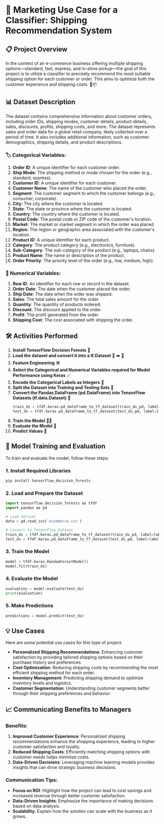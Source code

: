 # 🚀 Marketing Use Case for a Classifier: Shipping Recommendation System

## 📋 Project Overview

In the context of an e-commerce business offering multiple shipping options—standard, fast, express, and in-store pickup—the goal of this project is to utilize a classifier to precisely recommend the most suitable shipping option for each customer or order. This aims to optimize both the customer experience and shipping costs. 🛒📦

## 📊 Dataset Description

The dataset contains comprehensive information about customer orders, including order IDs, shipping modes, customer details, product details, sales, discounts, profits, shipping costs, and more. The dataset represents sales and order data for a global retail company, likely collected over a period of time. It also includes additional information, such as customer demographics, shipping details, and product descriptions.

### 🏷️ Categorical Variables:

1. **Order ID**: A unique identifier for each customer order.
2. **Ship Mode**: The shipping method or mode chosen for the order (e.g., standard, express).
3. **Customer ID**: A unique identifier for each customer.
4. **Customer Name**: The name of the customer who placed the order.
5. **Segment**: The customer segment to which the customer belongs (e.g., consumer, corporate).
6. **City**: The city where the customer is located.
7. **State**: The state or province where the customer is located.
8. **Country**: The country where the customer is located.
9. **Postal Code**: The postal code or ZIP code of the customer's location.
10. **Market**: The market or market segment in which the order was placed.
11. **Region**: The region or geographic area associated with the customer's location.
12. **Product ID**: A unique identifier for each product.
13. **Category**: The product category (e.g., electronics, furniture).
14. **Sub-Category**: The sub-category of the product (e.g., laptops, chairs).
15. **Product Name**: The name or description of the product.
16. **Order Priority**: The priority level of the order (e.g., low, medium, high).

### 🔢 Numerical Variables:

1. **Row ID**: An identifier for each row or record in the dataset.
2. **Order Date**: The date when the customer placed the order.
3. **Ship Date**: The date when the order was shipped.
4. **Sales**: The total sales amount for the order.
5. **Quantity**: The quantity of products ordered.
6. **Discount**: The discount applied to the order.
7. **Profit**: The profit generated from the order.
8. **Shipping Cost**: The cost associated with shipping the order.

## 🛠️ Activities Performed

1. **Install TensorFlow Decision Forests** 🌲
2. **Load the dataset and convert it into a tf.Dataset** 📄 ➡️ 🔄
3. **Feature Engineering** 🛠️
4. **Select the Categorical and Numerical Variables required for Model Performance using Keras** 📈
5. **Encode the Categorical Labels as Integers** 🔢
6. **Split the Dataset into Training and Testing Sets** 🧪
7. **Convert the Pandas DataFrame (pd.DataFrame) into TensorFlow Datasets (tf.data.Dataset)** 🔄
   ```python
   train_ds = tfdf.keras.pd_dataframe_to_tf_dataset(train_ds_pd, label=label)
   test_ds = tfdf.keras.pd_dataframe_to_tf_dataset(test_ds_pd, label=label)
   ```
8. **Train the Model** 🏋️‍♂️
9. **Evaluate the Model** 🧮
10. **Predict Values** 🔮

## 🚀 Model Training and Evaluation

To train and evaluate the model, follow these steps:

### 1. Install Required Libraries
```bash
pip install tensorflow_decision_forests
```

### 2. Load and Prepare the Dataset
```python
import tensorflow_decision_forests as tfdf
import pandas as pd

# Load dataset
data = pd.read_csv('ecommerce.csv')

# Convert to TensorFlow Dataset
train_ds = tfdf.keras.pd_dataframe_to_tf_dataset(train_ds_pd, label=label)
test_ds = tfdf.keras.pd_dataframe_to_tf_dataset(test_ds_pd, label=label)
```

### 3. Train the Model
```python
model = tfdf.keras.RandomForestModel()
model.fit(train_ds)
```

### 4. Evaluate the Model
```python
evaluation = model.evaluate(test_ds)
print(evaluation)
```

### 5. Make Predictions
```python
predictions = model.predict(test_ds)
```

## 💡 Use Cases

Here are some potential use cases for this type of project:

- **Personalized Shipping Recommendations**: Enhancing customer satisfaction by providing tailored shipping options based on their purchase history and preferences.
- **Cost Optimization**: Reducing shipping costs by recommending the most efficient shipping method for each order.
- **Inventory Management**: Predicting shipping demand to optimize inventory levels and logistics.
- **Customer Segmentation**: Understanding customer segments better through their shipping preferences and behavior.

## 📈 Communicating Benefits to Managers

### Benefits:

1. **Improved Customer Experience**: Personalized shipping recommendations enhance the shopping experience, leading to higher customer satisfaction and loyalty.
2. **Reduced Shipping Costs**: Efficiently matching shipping options with customer needs helps minimize costs.
3. **Data-Driven Decisions**: Leveraging machine learning models provides insights that can drive strategic business decisions.

### Communication Tips:

- **Focus on ROI**: Highlight how the project can lead to cost savings and increased revenue through better customer satisfaction.
- **Data-Driven Insights**: Emphasize the importance of making decisions based on data analysis.
- **Scalability**: Explain how the solution can scale with the business as it grows.
